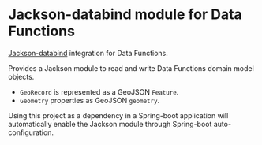 # Jackson-databind module for Data Functions

[Jackson-databind](https://github.com/FasterXML/jackson-databind) integration
for Data Functions.

Provides a Jackson module to read and write Data Functions domain model objects.

- `GeoRecord` is represented as a GeoJSON `Feature`.
- `Geometry` properties as GeoJSON `geometry`.

Using this project as a dependency in a Spring-boot application will automatically 
enable the Jackson module through Spring-boot auto-configuration.

